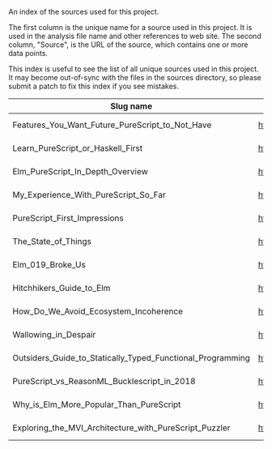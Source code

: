 An index of the sources used for this project.

The first column is the unique name for a source used in this project. It is used in the analysis file name and other references to web site. The second column, "Source", is the URL of the source, which contains one or more data points.

This index is useful to see the list of all unique sources used in this project. It may become out-of-sync with the files in the sources directory, so please submit a patch to fix this index if you see mistakes.

| Slug name | Source | Type | Date |
| - | - | - | - |
| Features_You_Want_Future_PureScript_to_Not_Have | https://discourse.purescript.org/t/features-you-want-future-purescript-to-not-have/115 | Discourse | 2018-04-18 |
| Learn_PureScript_or_Haskell_First | https://www.reddit.com/r/haskell/comments/5quf5y/learn_purescript_or_haskell_first/ | Reddit | 2017-01-29 |
| Elm_PureScript_In_Depth_Overview | https://alpacaaa.net/blog/post/elm-purescript-in-depth-overview/ | Blog | 2017-02-20 |
| My_Experience_With_PureScript_So_Far | https://sadraskol.com/posts/my-experience-with-purescript-so-far | Blog | 2017-12-12 |
| PureScript_First_Impressions | https://reddit.com/r/purescript/comments/8qaiwl/purescript_first_impressions/ | Reddit | 2017-06-11 |
| The_State_of_Things | https://discourse.purescript.org/t/the-state-of-things/282 | Discourse | 2018-07-15 |
| Elm_019_Broke_Us | https://dev.to/wires/comment/52l3 < https://dev.to/kspeakman/elm-019-broke-us--khn | Blog Comment | 2018-08-22 |
| Hitchhikers_Guide_to_Elm | https://news.ycombinator.com/item?id=17127821 < https://news.ycombinator.com/item?id=17125882 | HackerNews | 2018-05-21 |
| How_Do_We_Avoid_Ecosystem_Incoherence | https://discourse.purescript.org/t/how-do-we-avoid-ecosystem-incoherence-in-the-future/209/ | Discourse | 2018-06-06 |
| Wallowing_in_Despair | https://gist.github.com/marick/e8b01375309fafaefb879c4840b6da75 | Blog | 2018-04-24 |
| Outsiders_Guide_to_Statically_Typed_Functional_Programming | https://leanpub.com/outsidefp | Ebook Description | 2018-04-05 |
| PureScript_vs_ReasonML_Bucklescript_in_2018 | https://www.reddit.com/r/functionalprogramming/comments/7vveeu/purescript_vs_reasonmlbucklescript_in_2018/ | Reddit | 2018-02-07
| Why_is_Elm_More_Popular_Than_PureScript | https://www.reddit.com/r/haskell/comments/79i7h9/why_is_elm_more_popular_than_purescript/ | Reddit | 2017-10-29 |
| Exploring_the_MVI_Architecture_with_PureScript_Puzzler | http://fluffynukeit.com/exploring-the-mvi-architecture-with-purescript-puzzler/ | Blog | 2015-02-03 |
